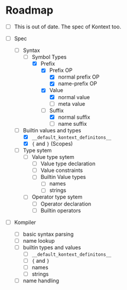 # Roadmap

- [ ] This is out of date. The spec of Kontext too.

- [ ] Spec
  - [ ] Syntax
    - [ ] Symbol Types
      - [x] Prefix
        - [x] Prefix OP
          - [x] normal prefix OP
          - [x] name-prefix OP
        - [x] Value
          - [x] normal value
          - [ ] meta value
        - [ ] Suffix
          - [x] normal suffix
          - [ ] name suffix
  - [ ] Builtin values and types
    - [x] `__default_kontext_definitons__`
    - [x] `{` and `}` (Scopes)
  - [ ] Type sytem
    - [ ] Value type sytem
      - [ ] Value type declaration
      - [ ] Value constraints
      - [ ] Builtin Value types
        - [ ] names
        - [ ] strings
    - [ ] Operator type sytem
      - [ ] Operator declaration
      - [ ] Builtin operators
- [ ] Kompiler
  - [ ] basic syntax parsing
  - [ ] name lookup
  - [ ] builtin types and values
    - [ ] `__default_kontext_definitons__`
    - [ ] `{` and `}`
    - [ ] names
    - [ ] strings
  - [ ] name handling
